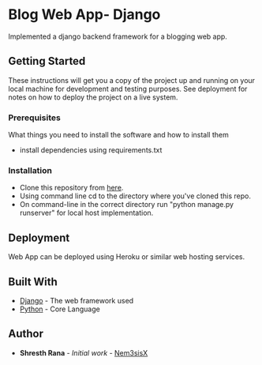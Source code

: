 # Blog Web App- Django

Implemented a django backend framework for a blogging web app.

## Getting Started

These instructions will get you a copy of the project up and running on your local machine for development and testing purposes. See deployment for notes on how to deploy the project on a live system.

### Prerequisites

What things you need to install the software and how to install them

  * install dependencies using requirements.txt 

### Installation

  * Clone this repository from [here](https://github.com/Nem3sisX/blog-website.git).
  * Using command line cd to the directory where you've cloned this repo.
  * On command-line in the correct directory run "python manage.py runserver" for local host implementation.

## Deployment

Web App can be deployed using Heroku or similar web hosting services.

## Built With

  * [Django](https://www.djangoproject.com/) - The web framework used
  * [Python](https://www.python.org/) - Core Language

## Author

* **Shresth Rana** - *Initial work* - [Nem3sisX](https://github.com/Nem3sisX)
